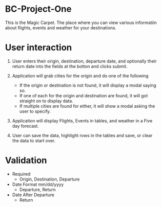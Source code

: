 # BC-Project-One

This is the Magic Carpet. The place where you can view various informatiin about flights, events and weather for your destinations.

# User interaction

1. User enters their origin, destination, departure date, and optionally their return date into the fields at the botton and clicks submit.

2. Application will grab cities for the origin and do one of the following
    * If the origin or destination is not found, it will display a modal saying so.
    * If one of each for the origin and destination are found, it will got straight on to display data.
    * If multiple cities are found for either, it will show a modal asking the user to specify.

3. Application will display Flights, Events in tables, and weather in a Five day forecast.

4. User can save the data, highlight rows in the tables and save, or clear the data to start over.

# Validation

* Required
    - Origin, Destination, Departure
* Date Format mm/dd/yyyy
    - Departure, Return
* Date After Departure
    - Return